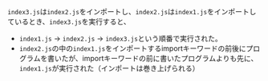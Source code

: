 `index3.js`は`index2.js`をインポートし、`index2.js`は`index1.js`をインポートしているとき、`index3.js`を実行すると、

- `index1.js` -> `index2.js` -> `index3.js`という順番で実行された。
- `index2.js`の中の`index1.js`をインポートするimportキーワードの前後にプログラムを書いたが、importキーワードの前に書いたプログラムよりも先に、`index1.js`が実行された（インポートは巻き上げられる）
